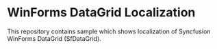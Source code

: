 # WinForms DataGrid Localization
This repository contains sample which shows localization of Syncfusion WinForms DataGrid (SfDataGrid).
